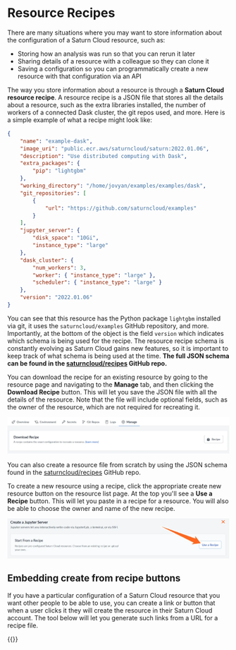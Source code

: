# Resource Recipes

There are many situations where you may want to store information about the configuration of a Saturn Cloud resource, such as:

-   Storing how an analysis was run so that you can rerun it later
-   Sharing details of a resource with a colleague so they can clone it
-   Saving a configuration so you can programmatically create a new resource with that configuration via an API

The way you store information about a resource is through a **Saturn Cloud resource recipe**. A resource recipe is a JSON file that
stores all the details about a resource, such as the extra libraries installed, the number of workers of a connected Dask cluster, the git repos used, and more. Here is a simple example of what a recipe might look like:

```json
{
    "name": "example-dask",
    "image_uri": "public.ecr.aws/saturncloud/saturn:2022.01.06",
    "description": "Use distributed computing with Dask",
    "extra_packages": {
        "pip": "lightgbm"
    },
    "working_directory": "/home/jovyan/examples/examples/dask",
    "git_repositories": [
        {
            "url": "https://github.com/saturncloud/examples"
        }
    ],
    "jupyter_server": {
        "disk_space": "10Gi",
        "instance_type": "large"
    },
    "dask_cluster": {
        "num_workers": 3,
        "worker": { "instance_type": "large" },
        "scheduler": { "instance_type": "large" }
    },
    "version": "2022.01.06"
}
```

You can see that this resource has the Python package `lightgbm` installed via git, it uses the `saturncloud/examples` GitHub repository, and more. Importantly, at the bottom of the object is the field `version` which indicates which schema is being used for the recipe. The resource recipe schema is constantly evolving as Saturn Cloud gains new features, so it is important to keep track of what schema is being used at the time. **The full JSON schema can be found in the [saturncloud/recipes](https://github.com/saturncloud/recipes) GitHub repo.**

You can download the recipe for an existing resource by going to the resource page and navigating to the **Manage** tab, and then clicking the **Download Recipe** button. This will let you save the JSON file with all the details of the resource. Note that the file will include optional fields, such as the owner of the resource, which are not required for recreating it.

![Recipe download button](/images/docs/recipe-download-button-new.webp "doc-image")

You can also create a resource file from scratch by using the JSON schema found in the [saturncloud/recipes](https://github.com/saturncloud/recipes) GitHub repo.

To create a new resource using a recipe, click the appropriate create new resource button on the resource list page.
At the top you'll see a **Use a Recipe** button. This will let you paste in a recipe for a resource. You will also be able to choose
the owner and name of the new recipe.

![Arrow pointing at recipe create button](/images/docs/recipe-create-button-arrow.webp "doc-image")

## Embedding create from recipe buttons

If you have a particular configuration of a Saturn Cloud resource that you want other people to be able to use, you can create a link or button that when a user
clicks it they will create the resource in their Saturn Cloud account. The tool below will let you generate such links from a URL for a recipe file.

{{<recipeButton>}}
